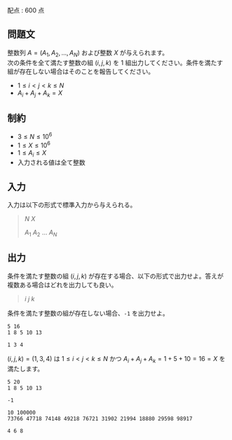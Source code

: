 配点 : $600$ 点

## 問題文

整数列 $A = (A_1, A_2, \dots, A_N)$ および整数 $X$ が与えられます。<br>
次の条件を全て満たす整数の組 $(i, j, k)$ を $1$ 組出力してください。条件を満たす組が存在しない場合はそのことを報告してください。

- $1 \leq i \lt j \lt k \leq N$
- $A_i + A_j + A_k = X$

## 制約

- $3 \leq N \leq 10^6$
- $1 \leq X \leq 10^6$
- $1 \leq A_i \leq X$
- 入力される値は全て整数

## 入力

入力は以下の形式で標準入力から与えられる。

> $N$ $X$
> 
> $A_1$ $A_2$ $\dots$ $A_N$

## 出力

条件を満たす整数の組 $(i, j, k)$ が存在する場合、以下の形式で出力せよ。答えが複数ある場合はどれを出力しても良い。

> $i$ $j$ $k$

条件を満たす整数の組が存在しない場合、`-1` を出力せよ。

```input1
5 16
1 8 5 10 13
```

```output1
1 3 4
```

$(i, j, k) = (1, 3, 4)$ は $1 \leq i \lt j \lt k \leq N$ かつ $A_i + A_j + A_k = 1 + 5 + 10 = 16 = X$ を満たします。

```input2
5 20
1 8 5 10 13
```

```output2
-1
```

```input3
10 100000
73766 47718 74148 49218 76721 31902 21994 18880 29598 98917
```

```output3
4 6 8
```